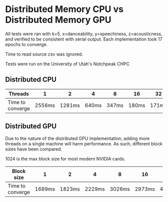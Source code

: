 # Distributed Memory CPU vs Distributed Memory GPU
All tests were ran with k=5, x=danceability, y=speechiness, z=acousticness, and verified to be consistent with serial output. Each implementation took 17 epochs to converge.

Time to read source csv was ignored.

Tests were run on the University of Utah's Notchpeak CHPC

## Distributed CPU

| Threads            | 1      | 2      | 4     | 8     | 16    | 32    |
|--------------------|--------|--------|-------|-------|-------|-------|
| Time to converge   | 2556ms | 1281ms | 640ms | 347ms | 180ms | 171ms |

## Distributed GPU
Due to the nature of the distributed GPU implementation, adding more threads on a single machine will harm performance. As such, different block sizes have been compared.

1024 is the max block size for most modern NVIDIA cards.

| Block size       | 1      | 2      | 4      | 8      | 16     | 32     | 64     | 128    | 256    | 512    | 1024    |
|------------------|--------|--------|--------|--------|--------|--------|--------|--------|--------|--------|---------|
| Time to converge | 1689ms | 1823ms | 2229ms | 3026ms | 2973ms | 4610ms | 7490ms | 7646ms | 7165ms | 8551ms | 13927ms |